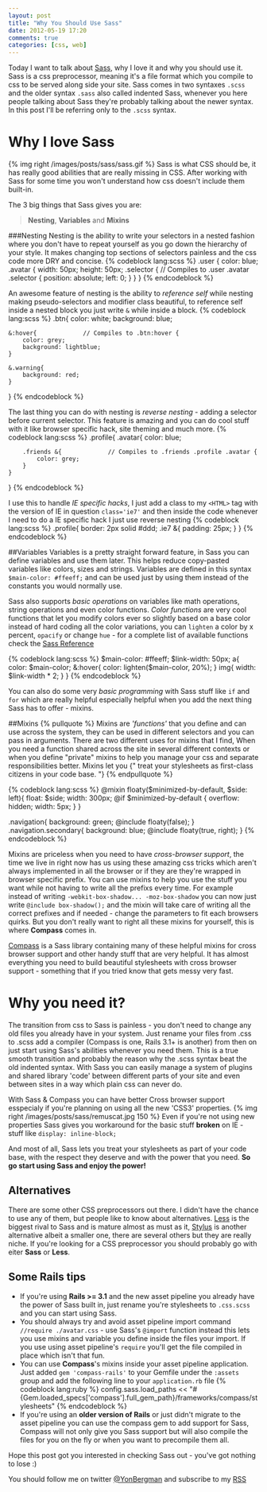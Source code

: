 ```yaml
---
layout: post
title: "Why You Should Use Sass"
date: 2012-05-19 17:20
comments: true
categories: [css, web]
---
```


Today I want to talk about [Sass](http://sass-lang.com/), why I love it and why you should use it.
Sass is a css preprocessor, meaning it's a file format which you compile to css to be served along side your site.
Sass comes in two syntaxes `.scss` and the older syntax `.sass` also called indented Sass, whenever you here people talking about Sass they're
probably talking about the newer syntax.
In this post I'll be referring only to the `.scss` syntax.

# Why I love Sass

{% img right /images/posts/sass/sass.gif %}
Sass is what CSS should be, it has really good abilities that are really missing in CSS.
After working with Sass for some time you won't understand how css doesn't include them built-in.

The 3 big things that Sass gives you are:
> **Nesting**,
> **Variables** and
> **Mixins**

###Nesting
Nesting is the ability to write your selectors in a nested fashion where you don't have to repeat yourself as you go down the
hierarchy of your style. It makes changing top sections of selectors painless and the css code more DRY and concise.
{% codeblock lang:scss %}
.user {
    color:              blue;
    .avatar {
        width:          50px;
        height:         50px;
        .selector {              // Compiles to .user .avatar .selector {
            position:   absolute;
            left:       0;
        }
    }
}
{% endcodeblock %}

An awesome feature of nesting is the ability to _reference self_ while nesting making pseudo-selectors and modifier class beautiful,
 to reference self inside a nested block you just write `&` while inside a block.
{% codeblock lang:scss %}
.btn{
    color: white;
    background: blue;

    &:hover{             // Compiles to .btn:hover {
        color: grey;
        background: lightblue;
    }

    &.warning{
        background: red;
    }
}
{% endcodeblock %}

The last thing you can do with nesting is _reverse nesting_ - adding a selector before current selector.
This feature is amazing and you can do cool stuff with it like browser specific hack, site theming and much more.
{% codeblock lang:scss %}
.profile{
    .avatar{
        color: blue;

        .friends &{             // Compiles to .friends .profile .avatar {
            color: grey;
        }
    }
}
{% endcodeblock %}

I use this to handle _IE specific hacks_, I just add a class to my `<HTML>` tag with the version of IE in question `class='ie7'` and then inside the code
whenever I need to do a IE specific hack I just use reverse nesting
{% codeblock lang:scss %}
.profile{
    border: 2px solid #ddd;
    .ie7 &{
        padding: 25px;
    }
}
{% endcodeblock %}

##Variables
Variables is a pretty straight forward feature, in Sass you can define variables and use them later.
This helps reduce copy-pasted variables like colors, sizes and strings.
Variables are defined in this syntax `$main-color: #ffeeff;` and can be used just by using them instead of the constants you would normally use.

Sass also supports _basic operations_ on variables like math operations, string operations and even color functions.
_Color functions_ are very cool functions that let you modify colors ever so slightly based on a base color instead of hard coding all the color variations,
you can `lighten` a color by x percent, `opacify` or change `hue` - for a complete list of available functions check the [Sass Reference](http://sass-lang.com/docs/yardoc/Sass/Script/Functions.html)

{% codeblock lang:scss %}
$main-color: #ffeeff;
$link-width: 50px;
a{
    color: $main-color;
    &:hover{
        color: lighten($main-color, 20%);
    }
    img{
        width: $link-width * 2;
    }
}
{% endcodeblock %}

You can also do some very _basic programming_ with Sass stuff like `if` and `for` which are really helpful especially helpful when you add the next thing Sass has to offer - mixins.

##Mixins
{% pullquote %}
Mixins are _'functions'_ that you define and can use across the system, they can be used in different selectors and you can pass in arguments.
There are two different uses for mixins that I find, When you need a function shared across the site in several different contexts or
when you define "private" mixins to help you manage your css and separate responsibilities better.
Mixins let you {" treat your stylesheets as first-class citizens in your code base. "}
{% endpullquote %}

{% codeblock lang:scss %}
@mixin floaty($minimized-by-default, $side: left){
    float: $side;
    width: 300px;
    @if $minimized-by-default {
        overflow: hidden;
        width: 5px;
    }
}

.navigation{
    background: green;
    @include floaty(false);
}
.navigation.secondary{
    background: blue;
    @include floaty(true, right);
}
{% endcodeblock %}

Mixins are priceless when you need to have _cross-browser support_, the time we live in right now has us using these amazing
css tricks which aren't always implemented in all the browser or if they are they're wrapped in browser specific prefix.
You can use mixins to help you use the stuff you want while not having to write all the prefixs every time.
For example instead of writing `-webkit-box-shadow... -moz-box-shadow` you can now just write `@include box-shadow();` and the mixin will
take care of writing all the correct prefixes and if needed - change the parameters to fit each browsers quirks.
But you don't really want to right all these mixins for yourself, this is where **Compass** comes in.

[Compass](http://compass-style.org/) is a Sass library containing many of these helpful mixins for cross browser support and other handy stuff that are very helpful.
It has almost everything you need to build beautiful stylesheets with cross browser support - something that if you tried know
that gets messy very fast.

# Why you need it?
The transition from css to Sass is painless - you don't need to change any old files you already have in your system.
Just rename your files from .css to .scss add a compiler (Compass is one, Rails 3.1+ is another) from then on just start using Sass's abilities whenever you need them.
This is a true smooth transition and probably the reason why the .scss syntax beat the old indented syntax.
With Sass you can easily manage a system of plugins and shared library 'code' between different parts of your site and even
between sites in a way which plain css can never do.

With Sass & Compass you can have better Cross browser support esspecialy if you're planning on using all the new 'CSS3' properties.
{% img right /images/posts/sass/remuscat.jpg 150 %}
Even if you're not using new properties Sass gives you workaround for the basic stuff **broken** on IE - stuff like `display: inline-block;`

And most of all, Sass lets you treat your stylesheets as part of your code base, with the respect they deserve and with the power that you need.
__So go start using Sass and enjoy the power!__


## Alternatives
There are some other CSS preprocessors out there. I didn't have the chance to use any of them, but people like to know about alternatives.
[Less](http://lesscss.org/) is the biggest rival to Sass and is mature almost as must as it, [Stylus](http://learnboost.github.com/stylus/) is another alternative albeit a smaller one, there are several others but they are really niche.
If you're looking for a CSS preprocessor you should probably go with eiter __Sass__ or __Less__.

## Some Rails tips
 * If you're using **Rails >= 3.1** and the new asset pipeline you already have the power of Sass built in, just rename you're stylesheets to `.css.scss` and you can start using Sass.
 * You should always try and avoid asset pipeline import command `//require ./avatar.css` - use Sass's `@import` function instead this lets you use mixins and variable you define inside the files your import.
   If you use using asset pipeline's `require` you'll get the file compiled in place which isn't that fun.
 * You can use **Compass**'s mixins inside your asset pipeline application. Just added `gem 'compass-rails'` to your Gemfile under the `:assets` group
   and add the following line to your `application.rb` file
   {% codeblock lang:ruby %}
config.sass.load_paths << "#{Gem.loaded_specs['compass'].full_gem_path}/frameworks/compass/stylesheets"
   {% endcodeblock %}
 * If you're using an **older version of Rails** or just didn't migrate to the asset pipeline you can use the compass gem to add support for Sass, Compass will not only give you
   Sass support but will also compile the files for you on the fly or when you want to precompile them all.


Hope this post got you interested in checking Sass out - you've got nothing to lose :)

You should follow me on twitter [@YonBergman](http://twitter.com/yonbergman) and subscribe to my [RSS](http://feeds.feedburner.com/Yon-line)